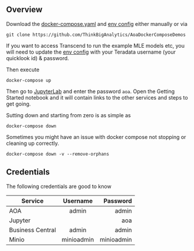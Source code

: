 ## Overview

Download the [docker-compose.yaml](./docker-compose.yaml) and [env config](./aoa-core.env) either manually or via

```
git clone https://github.com/ThinkBigAnalytics/AoaDockerComposeDemos
```

If you want to access Transcend to run the example MLE models etc, you will need to update the [env config](./aoa-core.env) with your Teradata username (your quicklook id) & password.

Then execute 

```
docker-compose up
```

Then go to [JupyterLab](http://localhost:8888) and enter the password `aoa`. Open the Getting Started notebook and it will contain links to the other services and steps to get going. 


Sutting down and starting from zero is as simple as 

```
docker-compose down
```
 
Sometimes you might have an issue with docker compose not stopping or cleaning up correctly.

```
docker-compose down -v --remove-orphans
```

## Credentials

The following credentials are good to know 

 
| Service   |      Username      |    Password      |
|----------|:-------------:|-------------:|
| AOA |  admin | admin |
| Jupyter |   | aoa |
| Business Central | admin | admin 
| Minio | minioadmin | minioadmin | 